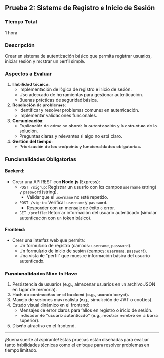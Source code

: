 ## Prueba 2: Sistema de Registro e Inicio de Sesión

### **Tiempo Total**
1 hora

### **Descripción**
Crear un sistema de autenticación básico que permita registrar usuarios, iniciar sesión y mostrar un perfil simple.

### **Aspectos a Evaluar**
1. **Habilidad técnica**: 
   - Implementación de lógica de registro e inicio de sesión.
   - Uso adecuado de herramientas para gestionar autenticación.
   - Buenas prácticas de seguridad básica.
2. **Resolución de problemas**: 
   - Identificar y resolver problemas comunes en autenticación.
   - Implementar validaciones funcionales.
3. **Comunicación**: 
   - Explicación de cómo se aborda la autenticación y la estructura de la solución.
   - Preguntas claras y relevantes si algo no está claro.
4. **Gestión del tiempo**: 
   - Priorización de los endpoints y funcionalidades obligatorias.

### **Funcionalidades Obligatorias**
#### Backend:
- Crear una API REST con **Node.js** (Express):
  - `POST /signup`: Registrar un usuario con los campos `username` (string) y `password` (string).
    - Validar que el `username` no esté repetido.
  - `POST /signin`: Verificar `username` y `password`.
    - Responder con un mensaje de éxito o error.
  - `GET /profile`: Retornar información del usuario autenticado (simular autenticación con un token básico).

#### Frontend:
- Crear una interfaz web que permita:
  - Un formulario de registro (campos: `username`, `password`).
  - Un formulario de inicio de sesión (campos: `username`, `password`).
  - Una vista de "perfil" que muestre información básica del usuario autenticado.

### **Funcionalidades Nice to Have**
1. Persistencia de usuarios (e.g., almacenar usuarios en un archivo JSON en lugar de memoria).
2. Hash de contraseñas en el backend (e.g., usando bcrypt).
3. Manejo de sesiones más realista (e.g., simulación de JWT o cookies).
4. Estado visual dinámico en el frontend:
   - Mensajes de error claros para fallos en registro o inicio de sesión.
   - Indicador de "usuario autenticado" (e.g., mostrar nombre en la barra superior).
5. Diseño atractivo en el frontend.

---

¡Buena suerte al aspirante! Estas pruebas están diseñadas para evaluar tanto habilidades técnicas como el enfoque para resolver problemas en tiempo limitado.
